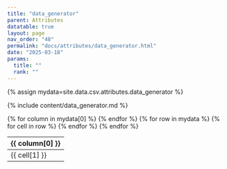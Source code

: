 ```yaml
---
title: "data_generator"
parent: Attributes
datatable: true
layout: page
nav_order: "48"
permalink: "docs/attributes/data_generator.html"
date: "2025-03-18"
params:
  title: ""
  rank: ""
---
```

{% assign mydata=site.data.csv.attributes.data_generator %} 

{% include content/data_generator.md %}

<table id="myTable" class="display" style="width:100%">
    <thead>
    {% for column in mydata[0] %}
        <th>{{ column[0] }}</th>
    {% endfor %}
    </thead>
    <tbody>
    {% for row in mydata %}
        <tr>
        {% for cell in row %}
            <td>{{ cell[1] }}</td>
        {% endfor %}
        </tr>
    {% endfor %}
    </tbody>
</table>
<script type="text/javascript">
  $(document).ready(function () {
    $('#myTable').DataTable({
      responsive: true,
      deferRender: false,
      paging: false,
      order: [],
    });
  });
</script>
